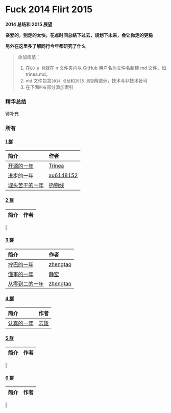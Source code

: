 # Fuck 2014 Flirt 2015
**2014 总结和 2015 展望**  

**亲爱的，别走的太快，花点时间总结下过去，规划下未来，会让你走的更稳**  

**另外在这里多了解同行今年都研究了什么**  

> 添加规范：  
> 1. 在`QQ n 群`就在 n 文件夹内以 GitHub 用户名为文件名新建 md 文件，如 trinea.md。  
> 2. md 文件包含`2014 总结`和`2015 展望`两部分，技术与非技术皆可  
> 3. 在下面`所有`部分添加索引

### 精华总结
待补充

### 所有
#### [1 群](https://github.com/aosp-exchange-group/about)
简介 | 作者
:------------- | :-------------
[开源的一年](../master/1/trinea.md) | [Trinea](https://github.com/trinea)
[进步的一年](../master/1/xu6148152.md) | [xu6148152](https://github.com/xu6148152)
[埋头苦干的一年](../master/1/rengwuxian.md) | [扔物线](https://github.com/rengwuxian)

#### [2 群](https://github.com/aosp-exchange-group/about)
简介 | 作者
:------------- | :-------------
 | 

#### [3 群](https://github.com/aosp-exchange-group/about)
简介 | 作者
:------------- | :-------------
|[拧巴的一年](../master/3/zhengtao.md) | [zhengtao](http://www.weibo.com/206115528)
|[懂事的一年](../master/3/vNcdkguqHUh.md) | [静宏](https://github.com/vNcdkguqHUh)
|[从零到二的一年](../master/3/Caij.md) | [zhengtao](https://github.com/Caij)

#### [4 群](https://github.com/aosp-exchange-group/about)
简介 | 作者
:------------- | :-------------
|[认真的一年](../master/4/Jason.md) | [志雄](https://github.com/jacsonLee)

#### [5 群](https://github.com/aosp-exchange-group/about)
简介 | 作者
:------------- | :-------------
| 

#### [6 群](https://github.com/aosp-exchange-group/about)
简介 | 作者
:------------- | :-------------
| 


